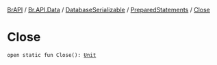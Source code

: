 [BrAPI](../../../index.md) / [Br.API.Data](../../index.md) / [DatabaseSerializable](../index.md) / [PreparedStatements](index.md) / [Close](./-close.md)

# Close

`open static fun Close(): `[`Unit`](https://kotlinlang.org/api/latest/jvm/stdlib/kotlin/-unit/index.html)